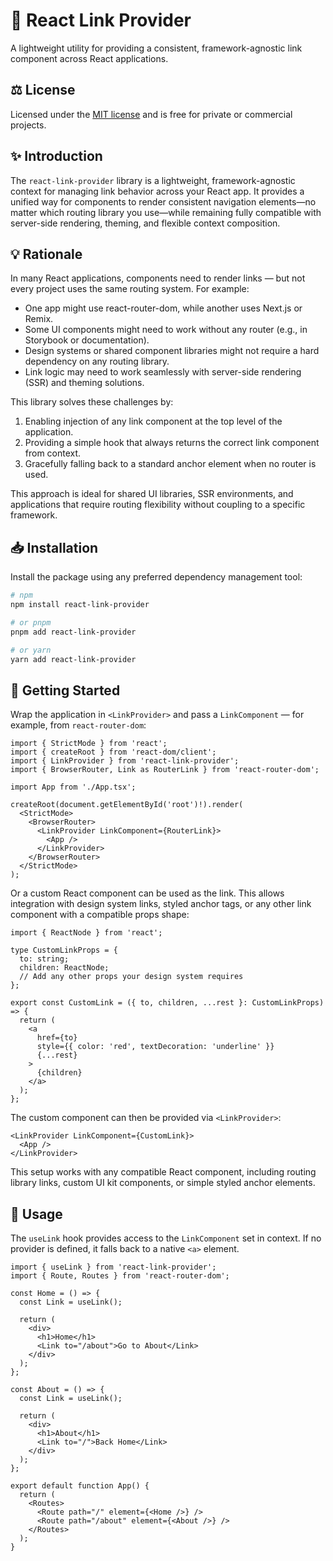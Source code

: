 # 🔗 React Link Provider

A lightweight utility for providing a consistent, framework-agnostic link component across React applications.

## ⚖️ License

Licensed under the [MIT license](https://opensource.org/licenses/MIT) and is free for private or commercial projects.

## ✨ Introduction

The `react-link-provider` library is a lightweight, framework-agnostic context for managing link behavior across your React app. It provides a unified way for components to render consistent navigation elements—no matter which routing library you use—while remaining fully compatible with server-side rendering, theming, and flexible context composition.

## 💡 Rationale

In many React applications, components need to render links — but not every project uses the same routing system.
For example:

- One app might use react-router-dom, while another uses Next.js or Remix.
- Some UI components might need to work without any router (e.g., in Storybook or documentation).
- Design systems or shared component libraries might not require a hard dependency on any routing library.
- Link logic may need to work seamlessly with server-side rendering (SSR) and theming solutions.

This library solves these challenges by:

1. Enabling injection of any link component at the top level of the application.
2. Providing a simple hook that always returns the correct link component from context.
3. Gracefully falling back to a standard anchor element when no router is used.

This approach is ideal for shared UI libraries, SSR environments, and applications that require routing flexibility without coupling to a specific framework.

## 📥 Installation

Install the package using any preferred dependency management tool:

```bash
# npm
npm install react-link-provider

# or pnpm
pnpm add react-link-provider

# or yarn
yarn add react-link-provider
```

## 🚀 Getting Started

Wrap the application in `<LinkProvider>` and pass a `LinkComponent` — for example, from `react-router-dom`:

```tsx
import { StrictMode } from 'react';
import { createRoot } from 'react-dom/client';
import { LinkProvider } from 'react-link-provider';
import { BrowserRouter, Link as RouterLink } from 'react-router-dom';

import App from './App.tsx';

createRoot(document.getElementById('root')!).render(
  <StrictMode>
    <BrowserRouter>
      <LinkProvider LinkComponent={RouterLink}>
        <App />
      </LinkProvider>
    </BrowserRouter>
  </StrictMode>
);
```

Or a custom React component can be used as the link. This allows integration with design system links, styled anchor tags, or any other link component with a compatible props shape:

```tsx
import { ReactNode } from 'react';

type CustomLinkProps = {
  to: string;
  children: ReactNode;
  // Add any other props your design system requires
};

export const CustomLink = ({ to, children, ...rest }: CustomLinkProps) => {
  return (
    <a
      href={to}
      style={{ color: 'red', textDecoration: 'underline' }}
      {...rest}
    >
      {children}
    </a>
  );
};
```

The custom component can then be provided via `<LinkProvider>`:

```tsx
<LinkProvider LinkComponent={CustomLink}>
  <App />
</LinkProvider>
```

This setup works with any compatible React component, including routing library links, custom UI kit components, or simple styled anchor elements.

## 📖 Usage

The `useLink` hook provides access to the `LinkComponent` set in context. If no provider is defined, it falls back to a native `<a>` element.

```tsx
import { useLink } from 'react-link-provider';
import { Route, Routes } from 'react-router-dom';

const Home = () => {
  const Link = useLink();

  return (
    <div>
      <h1>Home</h1>
      <Link to="/about">Go to About</Link>
    </div>
  );
};

const About = () => {
  const Link = useLink();

  return (
    <div>
      <h1>About</h1>
      <Link to="/">Back Home</Link>
    </div>
  );
};

export default function App() {
  return (
    <Routes>
      <Route path="/" element={<Home />} />
      <Route path="/about" element={<About />} />
    </Routes>
  );
}
```
